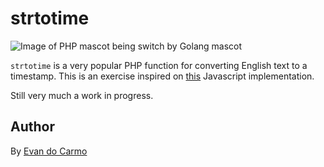 # strtotime

![Image of PHP mascot being switch by Golang mascot](https://ih0.redbubble.net/image.417489656.0052/bg,f8f8f8-flat,750x,075,f-pad,750x1000,f8f8f8.u3.jpg)

`strtotime` is a very popular PHP function for converting English text to a timestamp. This is an exercise inspired on [this](https://github.com/kvz/locutus/blob/master/src/php/datetime/strtotime.js) Javascript implementation.

Still very much a work in progress.

## Author

By [Evan do Carmo](https://github.com/carmo-evan)